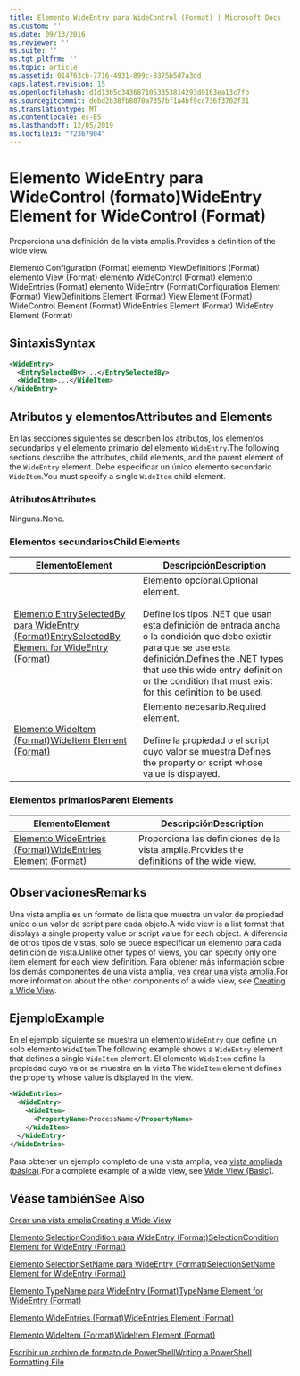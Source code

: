 ```yaml
---
title: Elemento WideEntry para WideControl (Format) | Microsoft Docs
ms.custom: ''
ms.date: 09/13/2016
ms.reviewer: ''
ms.suite: ''
ms.tgt_pltfrm: ''
ms.topic: article
ms.assetid: 014763cb-7716-4931-899c-8375b5d7a3dd
caps.latest.revision: 15
ms.openlocfilehash: d1d13b5c3436871053353814293d9163ea13c7fb
ms.sourcegitcommit: debd2b38fb8070a7357bf1a4bf9cc736f3702f31
ms.translationtype: MT
ms.contentlocale: es-ES
ms.lasthandoff: 12/05/2019
ms.locfileid: "72367904"
---
```

# <a name="wideentry-element-for-widecontrol-format"></a><span data-ttu-id="09d4f-102">Elemento WideEntry para WideControl (formato)</span><span class="sxs-lookup"><span data-stu-id="09d4f-102">WideEntry Element for WideControl (Format)</span></span>

<span data-ttu-id="09d4f-103">Proporciona una definición de la vista amplia.</span><span class="sxs-lookup"><span data-stu-id="09d4f-103">Provides a definition of the wide view.</span></span>

<span data-ttu-id="09d4f-104">Elemento Configuration (Format) elemento ViewDefinitions (Format) elemento View (Format) elemento WideControl (Format) elemento WideEntries (Format) elemento WideEntry (Format)</span><span class="sxs-lookup"><span data-stu-id="09d4f-104">Configuration Element (Format) ViewDefinitions Element (Format) View Element (Format) WideControl Element (Format) WideEntries Element (Format) WideEntry Element (Format)</span></span>

## <a name="syntax"></a><span data-ttu-id="09d4f-105">Sintaxis</span><span class="sxs-lookup"><span data-stu-id="09d4f-105">Syntax</span></span>

```xml
<WideEntry>
  <EntrySelectedBy>...</EntrySelectedBy>
  <WideItem>...</WideItem>
</WideEntry>
```

## <a name="attributes-and-elements"></a><span data-ttu-id="09d4f-106">Atributos y elementos</span><span class="sxs-lookup"><span data-stu-id="09d4f-106">Attributes and Elements</span></span>

<span data-ttu-id="09d4f-107">En las secciones siguientes se describen los atributos, los elementos secundarios y el elemento primario del elemento `WideEntry`.</span><span class="sxs-lookup"><span data-stu-id="09d4f-107">The following sections describe the attributes, child elements, and the parent element of the `WideEntry` element.</span></span> <span data-ttu-id="09d4f-108">Debe especificar un único elemento secundario `WideItem`.</span><span class="sxs-lookup"><span data-stu-id="09d4f-108">You must specify a single `WideItem` child element.</span></span>

### <a name="attributes"></a><span data-ttu-id="09d4f-109">Atributos</span><span class="sxs-lookup"><span data-stu-id="09d4f-109">Attributes</span></span>

<span data-ttu-id="09d4f-110">Ninguna.</span><span class="sxs-lookup"><span data-stu-id="09d4f-110">None.</span></span>

### <a name="child-elements"></a><span data-ttu-id="09d4f-111">Elementos secundarios</span><span class="sxs-lookup"><span data-stu-id="09d4f-111">Child Elements</span></span>

|<span data-ttu-id="09d4f-112">Elemento</span><span class="sxs-lookup"><span data-stu-id="09d4f-112">Element</span></span>|<span data-ttu-id="09d4f-113">Descripción</span><span class="sxs-lookup"><span data-stu-id="09d4f-113">Description</span></span>|
|-------------|-----------------|
|[<span data-ttu-id="09d4f-114">Elemento EntrySelectedBy para WideEntry (Format)</span><span class="sxs-lookup"><span data-stu-id="09d4f-114">EntrySelectedBy Element for WideEntry (Format)</span></span>](./entryselectedby-element-for-wideentry-format.md)|<span data-ttu-id="09d4f-115">Elemento opcional.</span><span class="sxs-lookup"><span data-stu-id="09d4f-115">Optional element.</span></span><br /><br /> <span data-ttu-id="09d4f-116">Define los tipos .NET que usan esta definición de entrada ancha o la condición que debe existir para que se use esta definición.</span><span class="sxs-lookup"><span data-stu-id="09d4f-116">Defines the .NET types that use this wide entry definition or the condition that must exist for this definition to be used.</span></span>|
|[<span data-ttu-id="09d4f-117">Elemento WideItem (Format)</span><span class="sxs-lookup"><span data-stu-id="09d4f-117">WideItem Element (Format)</span></span>](./wideitem-element-for-widecontrol-format.md)|<span data-ttu-id="09d4f-118">Elemento necesario.</span><span class="sxs-lookup"><span data-stu-id="09d4f-118">Required element.</span></span><br /><br /> <span data-ttu-id="09d4f-119">Define la propiedad o el script cuyo valor se muestra.</span><span class="sxs-lookup"><span data-stu-id="09d4f-119">Defines the property or script whose value is displayed.</span></span>|

### <a name="parent-elements"></a><span data-ttu-id="09d4f-120">Elementos primarios</span><span class="sxs-lookup"><span data-stu-id="09d4f-120">Parent Elements</span></span>

|<span data-ttu-id="09d4f-121">Elemento</span><span class="sxs-lookup"><span data-stu-id="09d4f-121">Element</span></span>|<span data-ttu-id="09d4f-122">Descripción</span><span class="sxs-lookup"><span data-stu-id="09d4f-122">Description</span></span>|
|-------------|-----------------|
|[<span data-ttu-id="09d4f-123">Elemento WideEntries (Format)</span><span class="sxs-lookup"><span data-stu-id="09d4f-123">WideEntries Element (Format)</span></span>](./wideentries-element-for-widecontrol-format.md)|<span data-ttu-id="09d4f-124">Proporciona las definiciones de la vista amplia.</span><span class="sxs-lookup"><span data-stu-id="09d4f-124">Provides the definitions of the wide view.</span></span>|

## <a name="remarks"></a><span data-ttu-id="09d4f-125">Observaciones</span><span class="sxs-lookup"><span data-stu-id="09d4f-125">Remarks</span></span>

<span data-ttu-id="09d4f-126">Una vista amplia es un formato de lista que muestra un valor de propiedad único o un valor de script para cada objeto.</span><span class="sxs-lookup"><span data-stu-id="09d4f-126">A wide view is a list format that displays a single property value or script value for each object.</span></span> <span data-ttu-id="09d4f-127">A diferencia de otros tipos de vistas, solo se puede especificar un elemento para cada definición de vista.</span><span class="sxs-lookup"><span data-stu-id="09d4f-127">Unlike other types of views, you can specify only one item element for each view definition.</span></span> <span data-ttu-id="09d4f-128">Para obtener más información sobre los demás componentes de una vista amplia, vea [crear una vista amplia](./creating-a-wide-view.md).</span><span class="sxs-lookup"><span data-stu-id="09d4f-128">For more information about the other components of a wide view, see [Creating a Wide View](./creating-a-wide-view.md).</span></span>

## <a name="example"></a><span data-ttu-id="09d4f-129">Ejemplo</span><span class="sxs-lookup"><span data-stu-id="09d4f-129">Example</span></span>

<span data-ttu-id="09d4f-130">En el ejemplo siguiente se muestra un elemento `WideEntry` que define un solo elemento `WideItem`.</span><span class="sxs-lookup"><span data-stu-id="09d4f-130">The following example shows a `WideEntry` element that defines a single `WideItem` element.</span></span> <span data-ttu-id="09d4f-131">El elemento `WideItem` define la propiedad cuyo valor se muestra en la vista.</span><span class="sxs-lookup"><span data-stu-id="09d4f-131">The `WideItem` element defines the property whose value is displayed in the view.</span></span>

```xml
<WideEntries>
  <WideEntry>
    <WideItem>
      <PropertyName>ProcessName</PropertyName>
    </WideItem>
  </WideEntry>
</WideEntries>

```

<span data-ttu-id="09d4f-132">Para obtener un ejemplo completo de una vista amplia, vea [vista ampliada (básica)](./wide-view-basic.md).</span><span class="sxs-lookup"><span data-stu-id="09d4f-132">For a complete example of a wide view, see [Wide View (Basic)](./wide-view-basic.md).</span></span>

## <a name="see-also"></a><span data-ttu-id="09d4f-133">Véase también</span><span class="sxs-lookup"><span data-stu-id="09d4f-133">See Also</span></span>

[<span data-ttu-id="09d4f-134">Crear una vista amplia</span><span class="sxs-lookup"><span data-stu-id="09d4f-134">Creating a Wide View</span></span>](./creating-a-wide-view.md)

[<span data-ttu-id="09d4f-135">Elemento SelectionCondition para WideEntry (Format)</span><span class="sxs-lookup"><span data-stu-id="09d4f-135">SelectionCondition Element for WideEntry (Format)</span></span>](./selectioncondition-element-for-entryselectedby-for-widecontrol-format.md)

[<span data-ttu-id="09d4f-136">Elemento SelectionSetName para WideEntry (Format)</span><span class="sxs-lookup"><span data-stu-id="09d4f-136">SelectionSetName Element for WideEntry (Format)</span></span>](./selectionsetname-element-for-entryselectedby-for-widecontrol-format.md)

[<span data-ttu-id="09d4f-137">Elemento TypeName para WideEntry (Format)</span><span class="sxs-lookup"><span data-stu-id="09d4f-137">TypeName Element for WideEntry (Format)</span></span>](./typename-element-for-entryselectedby-for-wideentry-format.md)

[<span data-ttu-id="09d4f-138">Elemento WideEntries (Format)</span><span class="sxs-lookup"><span data-stu-id="09d4f-138">WideEntries Element (Format)</span></span>](./wideentries-element-for-widecontrol-format.md)

[<span data-ttu-id="09d4f-139">Elemento WideItem (Format)</span><span class="sxs-lookup"><span data-stu-id="09d4f-139">WideItem Element (Format)</span></span>](./wideitem-element-for-widecontrol-format.md)

[<span data-ttu-id="09d4f-140">Escribir un archivo de formato de PowerShell</span><span class="sxs-lookup"><span data-stu-id="09d4f-140">Writing a PowerShell Formatting File</span></span>](./writing-a-powershell-formatting-file.md)
